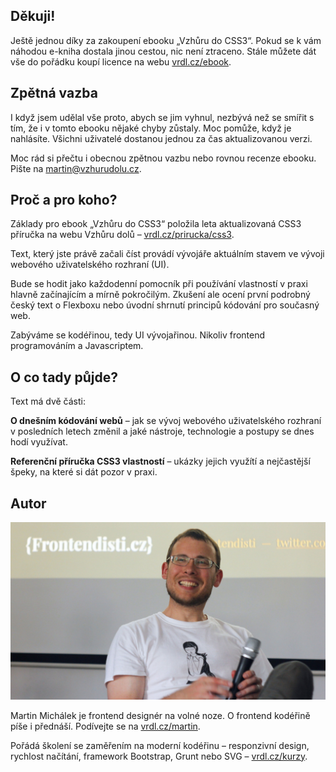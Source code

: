 ## Děkuji!

Ještě jednou díky za zakoupení ebooku „Vzhůru do CSS3“. Pokud se k vám náhodou e-kniha dostala jinou cestou, nic není ztraceno. Stále můžete dát vše do pořádku koupí licence na webu [vrdl.cz/ebook](http://www.vzhurudolu.cz/ebook).

## Zpětná vazba

I když jsem udělal vše proto, abych se jim vyhnul, nezbývá než se smířit s tím, že i v tomto ebooku nějaké chyby zůstaly. Moc pomůže, když je nahlásíte. Všichni uživatelé dostanou jednou za čas aktualizovanou verzi.

Moc rád si přečtu i obecnou zpětnou vazbu nebo rovnou recenze ebooku. Pište na [martin@vzhurudolu.cz](mailto:martin@vzhurudolu.cz).

## Proč a pro koho?

Základy pro ebook „Vzhůru do CSS3“ položila leta aktualizovaná CSS3 příručka na webu Vzhůru dolů – [vrdl.cz/prirucka/css3](http://www.vzhurudolu.cz/prirucka/css3).

Text, který jste právě začali číst provádí vývojáře aktuálním stavem ve vývoji webového uživatelského rozhraní (UI).

Bude se hodit jako každodenní pomocník při používání vlastností v praxi hlavně začínajícím a mírně pokročilým. Zkušení ale ocení první podrobný český text o Flexboxu nebo úvodní shrnutí principů kódování pro současný web.

Zabýváme se kodéřinou, tedy UI vývojařinou. Nikoliv frontend programováním a Javascriptem.

## O co tady půjde?

Text má dvě části:

**O dnešním kódování webů** – jak se vývoj webového uživatelského rozhraní v posledních letech změnil a jaké nástroje, technologie a postupy se dnes hodí využívat.

**Referenční příručka CSS3 vlastností** –  ukázky jejich využítí a nejčastější špeky, na které si dát pozor v praxi.


## Autor

![Martin Michálek](dist/images/original/autor.jpg)

Martin Michálek je frontend designér na volné noze. O frontend kodéřině píše i přednáší. Podívejte se na
[vrdl.cz/martin](http://www.vzhurudolu.cz/martin).

Pořádá školení se zaměřením na moderní kodéřinu – responzivní design, rychlost načítání, framework Bootstrap, Grunt nebo SVG – [vrdl.cz/kurzy](http://www.vzhurudolu.cz/kurzy).

